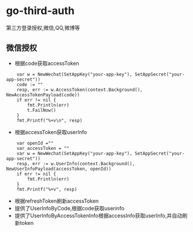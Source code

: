 # go-third-auth
第三方登录授权,微信,QQ,微博等
## 微信授权
- 根据code获取accessToken
```
    var w = NewWechat(SetAppKey("your-app-key"), SetAppSecret("your-app-secret"))
	code := ""
	resp, err := w.AccessToken(context.Background(), NewAccessTokenPayload(code))
	if err != nil {
		fmt.Println(err)
		t.FailNow()
	}
	fmt.Printf("%+v\n", resp)
```
- 根据accessToken获取userInfo
```
    var openId =""
    var accessToken = ""
    var w = NewWechat(SetAppKey("your-app-key"), SetAppSecret("your-app-secret"))
	resp, err := w.UserInfo(context.Background(), NewUserInfoPayload(accessToken, openId))
	if err != nil {
		fmt.Println(err)
	}
	fmt.Printf("%+v", resp)
```
- 根据refreshToken刷新accessToken
- 提供了UserInfoByCode,根据code获取userinfo
- 提供了UserInfoByAccessTokenInfo根据accessInfo获取userInfo,并自动刷新token